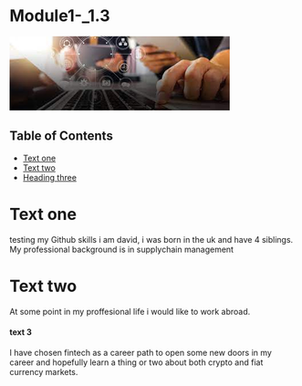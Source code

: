 # Module1-_1.3

![Alternate](images/trial_image.jpeg)

## Table of Contents 
* [Text one](#Text-one)
* [Text two](#Text-two)
* [Heading three](####text-3)
  

# Text one
testing my Github skills
i am david, i was born in the uk and have 4 siblings. My professional background is in supplychain management 

# Text two
At some point in my proffesional life i would like to work abroad. 
 

#### text 3
I have chosen fintech as a career path to open some new doors in my career and hopefully learn a thing or two about both crypto and fiat currency markets. 
